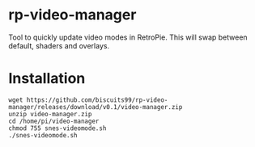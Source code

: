 # rp-video-manager
Tool to quickly update video modes in RetroPie. This will swap between default, shaders and overlays.

Installation
============

```
wget https://github.com/biscuits99/rp-video-manager/releases/download/v0.1/video-manager.zip
unzip video-manager.zip
cd /home/pi/video-manager
chmod 755 snes-videomode.sh
./snes-videomode.sh
```

